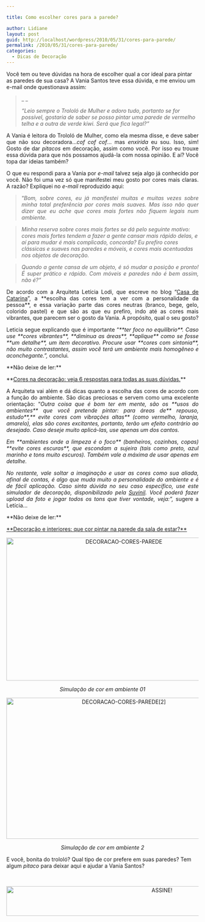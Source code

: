 ```yaml
---

title: Como escolher cores para a parede?

author: Lidiane
layout: post
guid: http://localhost/wordpress/2010/05/31/cores-para-parede/
permalink: /2010/05/31/cores-para-parede/
categories:
  - Dicas de Decoração
---
```

Você tem ou teve dúvidas na hora de escolher qual a cor ideal para pintar as paredes de sua casa? A Vania Santos teve essa dúvida, e me enviou um e-mail onde questionava assim:

> _ _
> 
> _“Leio sempre o Trololó de Mulher e adoro tudo, portanto se for possível, gostaria de saber se posso pintar uma parede de vermelho telha e a outra de verde kiwi. Será que fica legal?”_

<p style="text-align: justify;">
  A Vania é leitora do Trololó de Mulher, como ela mesma disse, e deve saber que não sou decoradora…<em>cof cof cof</em>… mas <em>enxirida</em> eu sou. Isso, sim! Gosto de dar <em>pitacos</em> em decoração, assim como você. Por isso eu trouxe essa dúvida para que nós possamos ajudá-la com nossa opinião. E aí? Você topa dar ideias também?
</p>

<!--more-->

<p style="text-align: justify;">
  O que eu respondi para a Vania por <em>e-mail</em> talvez seja algo já conhecido por você. Não foi uma vez só que manifestei meu gosto por cores mais claras. A razão? Expliquei no <em>e-mail</em> reproduzido aqui:
</p>

> <p style="text-align: justify;">
>   “<em>Bom, sobre cores, eu já manifestei muitas e muitas vezes sobre minha total preferência por cores mais suaves. Mas isso não quer dizer que eu ache que cores mais fortes não fiquem legais num ambiente.</em>
> </p>

> _Minha reserva sobre cores mais fortes se dá pelo seguinte motivo: cores mais fortes tendem a fazer a gente cansar mais rápido delas, e aí para mudar é mais complicado, concorda? Eu prefiro cores clássicas e suaves nas paredes e móveis, e cores mais acentuadas nos objetos de decoração._

> <p style="text-align: justify;">
>   <em>Quando a gente cansa de um objeto, é só mudar a posição e pronto! É super prático e rápido. Com móveis e paredes não é bem assim, não é?”</em>
> </p>

<p style="text-align: justify;">
  De acordo com a Arquiteta Letícia Lodi, que escreve no blog “<a href="http://blog.casadecatarina.com.br/" target="_blank">Casa de Catarina</a>”, a **escolha das cores tem a ver com a personalidade da pessoa**, e essa variação parte das cores neutras (branco, bege, gelo, colorido pastel) e que são as que eu prefiro, indo até as cores mais vibrantes, que parecem ser o gosto da Vania. A propósito, qual o seu gosto?
</p>

<p style="text-align: justify;">
  Leticia segue explicando que é importante “<em>**ter foco no equilíbrio**. Caso use **cores vibrantes**, **diminua as áreas**, **aplique** como se fosse **um detalhe**, um item decorativo. Procure usar **cores com sintonia**, não muito contrastantes, assim você terá um ambiente mais homogêneo e aconchegante.”, </em>conclui<em>.</em>
</p>

<p style="text-align: justify;">
  **Não deixe de ler:**
</p>

<p style="text-align: justify;">
  **<a href="http://www.trololodemulher.com.br/2014/02/13/cores-na-decoracao/" target="_blank">Cores na decoração: veja 6 respostas para todas as suas dúvidas.</a>**
</p>

<p style="text-align: justify;">
  A Arquiteta vai além e dá dicas quanto a escolha das cores de acordo com a função do ambiente. São dicas preciosas e servem como uma excelente orientação: “<em>Outra coisa que é bom ter em mente, são os **usos do ambientes** que você pretende pintar: para áreas de** repouso, estudo**,** evite cores com vibrações altas** (como vermelho, laranja, amarelo), elas são cores excitantes, portanto, terão um efeito contrário ao desejado. Caso deseje muito aplicá-las, use apenas um dos cantos. </em>
</p>

<p style="text-align: justify;">
  <em>Em **ambientes onde a limpeza é o foco** (banheiros, cozinhas, copas) **evite cores escuras**, que escondam a sujeira (tais como preto, azul marinho e tons muito escuros). Também vale a máxima de usar apenas em detalhe.</em>
</p>

<p style="text-align: justify;">
  <em>No restante, vale soltar a imaginação e usar as cores como sua aliada, afinal de contas, é algo que muda muito a personalidade do ambiente e é de fácil aplicação. Caso sinta dúvida no seu caso específico, use este simulador de decoração, disponibilizado pela </em><a href="http://www.suvinil.com.br/Simuladorv2/" target="_blank"><em>Suvinil</em></a><em>. Você poderá fazer upload da foto e jogar todos os tons que tiver vontade, veja:”,</em> sugere a Letícia&#8230;
</p>

<p style="text-align: justify;">
  **Não deixe de ler:**
</p>

<p style="text-align: justify;">
  <a href="http://www.trololodemulher.com.br/2010/12/27/decoracao-cor-sala-de-estar/" target="_blank">**Decoração e interiores: que cor pintar na parede da sala de estar?**</a>
</p>

<p align="center">
  <a href="http://www.trololodemulher.com.br/blog/wp-content/uploads/2014/06/DECORACAO-CORES-PAREDE.jpg"><img class="alignnone size-full wp-image-10159" src="http://www.trololodemulher.com.br/blog/wp-content/uploads/2014/06/DECORACAO-CORES-PAREDE.jpg" alt="DECORACAO-CORES-PAREDE" width="600" height="375" /></a>
</p>

<p style="text-align: center;">
  <em>Simulação de cor em ambiente 01</em>
</p>

<p align="center">
  <a href="http://www.trololodemulher.com.br/blog/wp-content/uploads/2014/06/DECORACAO-CORES-PAREDE2.jpg"><img class="alignnone size-full wp-image-10160" src="http://www.trololodemulher.com.br/blog/wp-content/uploads/2014/06/DECORACAO-CORES-PAREDE2.jpg" alt="DECORACAO-CORES-PAREDE[2]" width="600" height="370" /></a>
</p>

<p style="text-align: center;">
  <em>Simulação de cor em ambiente 2</em>
</p>

E você, bonita do trololó? Qual tipo de cor prefere em suas paredes? Tem algum _pitaco_ para deixar aqui e ajudar a Vania Santos?

&nbsp;

<p align="center">
  <a href="http://feedburner.google.com/fb/a/mailverify?uri=blogbichafemea&loc=pt_BR" target="_blank"><img class="alignnone size-full wp-image-10439" src="http://www.trololodemulher.com.br/blog/wp-content/uploads/2014/09/ASSINE.png" alt="ASSINE!" width="800" height="78" /></a>
</p>

<p align="center">
  <p align="justify">